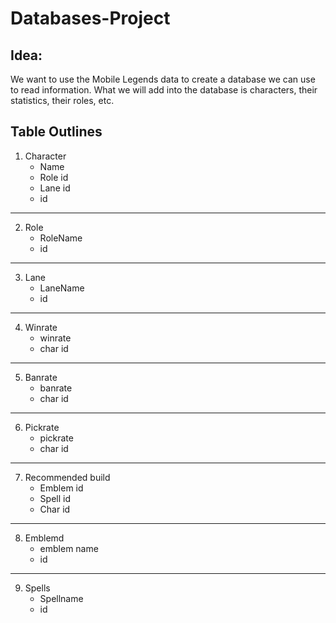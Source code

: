 # Databases-Project
## Idea:
We want to use the Mobile Legends data to create a database we can use to read information. What we will add into the database is characters, their statistics, their roles, etc. 
## Table Outlines
1. Character
   * Name
   * Role id
   * Lane id
   * id
---
2. Role
   * RoleName
   * id
---
3. Lane
   * LaneName
   * id
---
4. Winrate
   * winrate
   * char id
---    
5. Banrate
   * banrate
   * char id
---    
6. Pickrate
   * pickrate
   * char id
---   
7. Recommended build
   * Emblem id
   * Spell id
   * Char id
---   
8. Emblemd
   * emblem name
   * id
---   
9. Spells
    * Spellname
    * id
